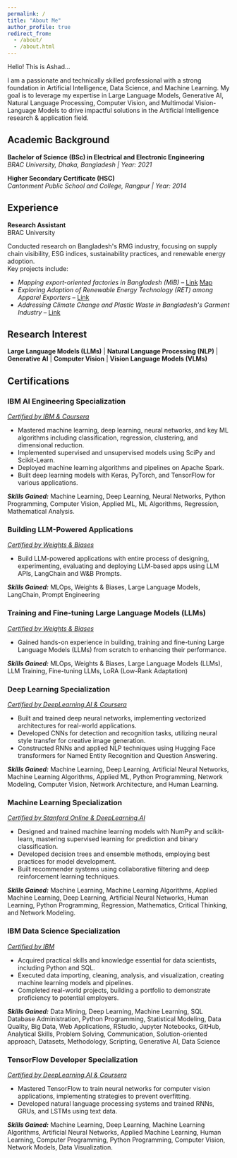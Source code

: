 ```yaml
---
permalink: /
title: "About Me"
author_profile: true
redirect_from: 
  - /about/
  - /about.html
---
```



Hello! This is Ashad...

I am a passionate and technically skilled professional with a strong foundation in Artificial Intelligence, Data Science, and Machine Learning. My goal is to leverage my expertise in Large Language Models, Generative AI, Natural Language Processing, Computer Vision, and Multimodal Vision-Language Models to drive impactful solutions in the Artificial Intelligence research & application field.

## **Academic Background**

**Bachelor of Science (BSc) in Electrical and Electronic Engineering**  
*BRAC University, Dhaka, Bangladesh | Year: 2021*    

**Higher Secondary Certificate (HSC)**  
*Cantonment Public School and College, Rangpur | Year: 2014*   

## **Experience**

**Research Assistant**  
BRAC University  

Conducted research on Bangladesh's RMG industry, focusing on supply chain visibility, ESG indices, sustainability practices, and renewable energy adoption.  
Key projects include:
- _Mapping export-oriented factories in Bangladesh (MiB)_ – [Link](https://ced.bracu.ac.bd/mib-2/) [Map](https://mappedinbangladesh.org/)
- _Exploring Adoption of Renewable Energy Technology (RET) among Apparel Exporters_ – [Link](https://ced.bracu.ac.bd/ret/)
- _Addressing Climate Change and Plastic Waste in Bangladesh's Garment Industry_ – [Link](https://ced.bracu.ac.bd/accpw/)

## **Research Interest**
**Large Language Models (LLMs)** | **Natural Language Processing (NLP)** | **Generative AI** | **Computer Vision** | **Vision Language Models (VLMs)** 

## **Certifications**

### **IBM AI Engineering Specialization**  
*[Certified by IBM & Coursera](https://coursera.org/share/9a5b062434cea27c048ca901536426b9)*  
- Mastered machine learning, deep learning, neural networks, and key ML algorithms including classification, regression, clustering, and dimensional reduction.
- Implemented supervised and unsupervised models using SciPy and Scikit-Learn.
- Deployed machine learning algorithms and pipelines on Apache Spark.
- Built deep learning models with Keras, PyTorch, and TensorFlow for various applications.

_**Skills Gained:**_
Machine Learning, Deep Learning, Neural Networks, Python Programming, Computer Vision, Applied ML, ML Algorithms, Regression, Mathematical Analysis.

### Building LLM-Powered Applications
*[Certified by Weights & Biases](https://www.credential.net/b847895f-127b-4b90-8358-ab1e6ded3384#gs.gdcbxe)*
- Build LLM-powered applications with entire process of designing, experimenting, evaluating and deploying LLM-based apps using LLM APIs, LangChain and W&B Prompts.

_**Skills Gained:**_
MLOps, Weights & Biases, Large Language Models, LangChain, Prompt Engineering

### **Training and Fine-tuning Large Language Models (LLMs)**
*[Certified by Weights & Biases](https://www.credential.net/bb05fbdd-0f39-4fba-80f0-89567c2a8b56#gs.gdeoqn)*
- Gained hands-on experience in building, training and fine-tuning Large Language Models (LLMs) from scratch to enhancing their performance.

_**Skills Gained:**_
MLOps, Weights & Biases, Large Language Models (LLMs), LLM Training, Fine-tuning LLMs, LoRA (Low-Rank Adaptation)

### **Deep Learning Specialization**  
*[Certified by DeepLearning.AI & Coursera](https://www.coursera.org/account/accomplishments/specialization/JJ8ETJR5US5B)*  
- Built and trained deep neural networks, implementing vectorized architectures for real-world applications.
- Developed CNNs for detection and recognition tasks, utilizing neural style transfer for creative image generation.
- Constructed RNNs and applied NLP techniques using Hugging Face transformers for Named Entity Recognition and Question Answering.

_**Skills Gained:**_
Machine Learning, Deep Learning, Artificial Neural Networks, Machine Learning Algorithms, Applied ML, Python Programming, Network Modeling, Computer Vision, Network Architecture, and Human Learning.


### **Machine Learning Specialization**  
*[Certified by Stanford Online & DeepLearning.AI](https://www.coursera.org/account/accomplishments/specialization/2FKXQMMX6YBN)*  
- Designed and trained machine learning models with NumPy and scikit-learn, mastering supervised learning for prediction and binary classification.
- Developed decision trees and ensemble methods, employing best practices for model development.
- Built recommender systems using collaborative filtering and deep reinforcement learning techniques.

_**Skills Gained:**_
Machine Learning, Machine Learning Algorithms, Applied Machine Learning, Deep Learning, Artificial Neural Networks, Human Learning, Python Programming, Regression, Mathematics, Critical Thinking, and Network Modeling.


### **IBM Data Science Specialization**  
*[Certified by IBM](https://www.coursera.org/account/accomplishments/specialization/4BUSHZZT4J94)*  
- Acquired practical skills and knowledge essential for data scientists, including Python and SQL.
- Executed data importing, cleaning, analysis, and visualization, creating machine learning models and pipelines.
- Completed real-world projects, building a portfolio to demonstrate proficiency to potential employers.

_**Skills Gained:**_
Data Mining, Deep Learning, Machine Learning, SQL Database Administration, Python Programming, Statistical Modeling, Data Quality, Big Data, Web Applications, RStudio, Jupyter Notebooks, GitHub, Analytical Skills, Problem Solving, Communication, Solution-oriented approach, Datasets, Methodology, Scripting, Generative AI, Data Science


### **TensorFlow Developer Specialization**  
*[Certified by DeepLearning.AI & Coursera](https://www.coursera.org/account/accomplishments/specialization/Z38CC8ZRVUBH)*  
- Mastered TensorFlow to train neural networks for computer vision applications, implementing strategies to prevent overfitting.
- Developed natural language processing systems and trained RNNs, GRUs, and LSTMs using text data.

_**Skills Gained:**_
Machine Learning, Deep Learning, Machine Learning Algorithms, Artificial Neural Networks, Applied Machine Learning, Human Learning, Computer Programming, Python Programming, Computer Vision, Network Models, Data Visualization.


